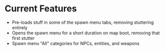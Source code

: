 # Current Features
- Pre-loads stuff in some of the spawn menu tabs, removing stuttering entirely
- Opens the spawn menu for a short duration on map boot, removing that first stutter
- Spawn menu "All" categories for NPCs, entities, and weapons
